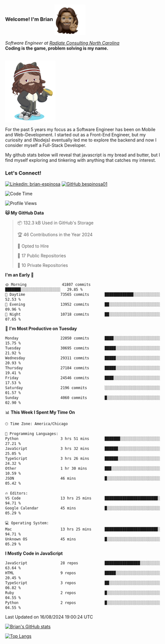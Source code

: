 ###  Welcome! I'm Brian <img align="center" src="https://github.com/bespinosa01/bespinosa01/blob/main/assets/peace-animoji.png" height="100" /></h2>
<p><em>Software Engineer at <a href="https://www.radiateconsulting.coop/north-carolina-tech-coop">Radiate Consulting North Carolina</a>
 <br/>
<!-- </br>Developer Consultant at <a href="https://codethedream.org/">Code The Dream</a> -->
</em> <b>Coding is the game, problem solving is my name.</b></p>

<br/>


 <img align="center" src="https://github.com/bespinosa01/bespinosa01/blob/main/assets/octo-me.png" height="200" /> 
 <p>
 For the past 5 years my focus as a Software Engineer has been on Mobile and Web-Development. I started out as a Front-End Engineer, but my curiosity and (Nodejs) eventually led me to explore the backend and now I consider myself a Full-Stack Developer.
</p>
<p>
 My github stats below will reveal that javascript is my bread and butter, but I find myself exploring and tinkering with anything that catches my interest. 
 </p>
 
 
### Let's Connect!

[![Linkedin: brian-espinosa](https://img.shields.io/badge/-brian--espinosa-blue?style=flat-square&logo=Linkedin&logoColor=white&link=https://www.linkedin.com/in/brian-espinosa/)](https://www.linkedin.com/in/brian-espinosa/)
[![GitHub bespinosa01](https://img.shields.io/github/followers/bespinosa01?label=follow&style=social)](https://github.com/bespinosa01)



<!--START_SECTION:waka-->
![Code Time](http://img.shields.io/badge/Code%20Time-1%2C620%20hrs%2030%20mins-blue)

![Profile Views](http://img.shields.io/badge/Profile%20Views-0-blue)

**🐱 My GitHub Data** 

> 📦 132.3 kB Used in GitHub's Storage 
 > 
> 🏆 46 Contributions in the Year 2024
 > 
> 💼 Opted to Hire
 > 
> 📜 17 Public Repositories 
 > 
> 🔑 10 Private Repositories 
 > 
**I'm an Early 🐤** 

```text
🌞 Morning                41807 commits       ███████░░░░░░░░░░░░░░░░░░   29.85 % 
🌆 Daytime                73565 commits       █████████████░░░░░░░░░░░░   52.53 % 
🌃 Evening                13952 commits       ██░░░░░░░░░░░░░░░░░░░░░░░   09.96 % 
🌙 Night                  10718 commits       ██░░░░░░░░░░░░░░░░░░░░░░░   07.65 % 
```
📅 **I'm Most Productive on Tuesday** 

```text
Monday                   22050 commits       ████░░░░░░░░░░░░░░░░░░░░░   15.75 % 
Tuesday                  30695 commits       █████░░░░░░░░░░░░░░░░░░░░   21.92 % 
Wednesday                29311 commits       █████░░░░░░░░░░░░░░░░░░░░   20.93 % 
Thursday                 27184 commits       █████░░░░░░░░░░░░░░░░░░░░   19.41 % 
Friday                   24546 commits       ████░░░░░░░░░░░░░░░░░░░░░   17.53 % 
Saturday                 2196 commits        ░░░░░░░░░░░░░░░░░░░░░░░░░   01.57 % 
Sunday                   4060 commits        █░░░░░░░░░░░░░░░░░░░░░░░░   02.90 % 
```


📊 **This Week I Spent My Time On** 

```text
🕑︎ Time Zone: America/Chicago

💬 Programming Languages: 
Python                   3 hrs 51 mins       ███████░░░░░░░░░░░░░░░░░░   27.21 % 
JavaScript               3 hrs 32 mins       ██████░░░░░░░░░░░░░░░░░░░   25.05 % 
TypeScript               3 hrs 26 mins       ██████░░░░░░░░░░░░░░░░░░░   24.32 % 
Other                    1 hr 30 mins        ███░░░░░░░░░░░░░░░░░░░░░░   10.59 % 
JSON                     46 mins             █░░░░░░░░░░░░░░░░░░░░░░░░   05.42 % 

🔥 Editors: 
VS Code                  13 hrs 25 mins      ████████████████████████░   94.71 % 
Google Calendar          45 mins             █░░░░░░░░░░░░░░░░░░░░░░░░   05.29 % 

💻 Operating System: 
Mac                      13 hrs 25 mins      ████████████████████████░   94.71 % 
Unknown OS               45 mins             █░░░░░░░░░░░░░░░░░░░░░░░░   05.29 % 
```

**I Mostly Code in JavaScript** 

```text
JavaScript               28 repos            ████████████████░░░░░░░░░   63.64 % 
HTML                     9 repos             █████░░░░░░░░░░░░░░░░░░░░   20.45 % 
TypeScript               3 repos             ██░░░░░░░░░░░░░░░░░░░░░░░   06.82 % 
Ruby                     2 repos             █░░░░░░░░░░░░░░░░░░░░░░░░   04.55 % 
Python                   2 repos             █░░░░░░░░░░░░░░░░░░░░░░░░   04.55 % 
```




 Last Updated on 16/08/2024 19:00:24 UTC
<!--END_SECTION:waka-->


<!--  Github STATS -->
[![Brian's GitHub stats](https://github-readme-stats.vercel.app/api?username=bespinosa01&hide=stars,contribs&count_private=true&show_icons=true)](https://github.com/anuraghazra/github-readme-stats)

[![Top Langs](https://github-readme-stats.vercel.app/api/top-langs/?username=bespinosa01&layout=compact)](https://github.com/anuraghazra/github-readme-stats)



<!--
**bespinosa01/bespinosa01** is a ✨ _special_ ✨ repository because its `README.md` (this file) appears on your GitHub profile.

Here are some ideas to get you started:

- 🔭 I’m currently working on ...
- 🌱 I’m currently learning ...
- 👯 I’m looking to collaborate on ...
- 🤔 I’m looking for help with ...
- 💬 Ask me about ...
- 📫 How to reach me: ...
- 😄 Pronouns: ...
- ⚡ Fun fact: ...
-->

